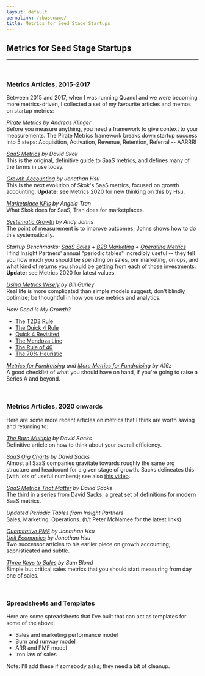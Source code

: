 ```yaml
---
layout: default
permalink: /:basename/
title: Metrics for Seed Stage Startups
---
```

## Metrics for Seed Stage Startups

----

<br/>

### Metrics Articles, 2015-2017

Between 2015 and 2017, when I was running Quandl and we were becoming more metrics-driven, I collected a set of my favourite articles and memos on startup metrics:

*[Pirate Metrics](https://www.slideshare.net/andreasklinger/startup-metrics-a-love-story) by Andreas Klinger*   
Before you measure anything, you need a framework to give context to your measurements.  The Pirate Metrics framework breaks down startup success into 5 steps: Acquisition, Activation, Revenue, Retention, Referral -- AARRR!  

*[SaaS Metrics](https://www.forentrepreneurs.com/saas-metrics-2/) by David Skok*  
This is the original, definitive guide to SaaS metrics, and defines many of the terms in use today.

*[Growth Accounting](https://medium.com/swlh/diligence-at-social-capital-part-1-accounting-for-user-growth-4a8a449fddfc) by Jonathan Hsu*  
This is the next evolution of Skok's SaaS metrics, focused on growth accounting.  **Update:** see Metrics 2020 for new thinking on this by Hsu.

*[Marketplace KPIs](https://versionone.vc/marketplace-kpi/) by Angela Tran*  
What Skok does for SaaS, Tran does for marketplaces.

*[Systematic Growth](https://firstround.com/review/indispensable-growth-frameworks-from-my-years-at-facebook-twitter-and-wealthfront/) by Andy Johns*  
The point of measurement is to improve outcomes; Johns shows how to do this systematically.

*Startup Benchmarks: [SaaS Sales](https://www.insightpartners.com/blog/insights-periodic-table-of-saas-sales-metrics) + [B2B Marketing](https://www.insightpartners.com/blog/insights-periodic-table-of-b2b-digital-marketing-metrics/) + [Operating Metrics](https://www.insightpartners.com/blog/insights-periodic-table-of-saas-financial-operating-metrics/)*  
I find Insight Partners' annual "periodic tables" incredibly useful -- they tell you how much you should be spending on sales, onr marketing, on ops, and what kind of returns you should be getting from each of those investments.  **Update:** see Metrics 2020 for latest values.

*[Using Metrics Wisely](http://abovethecrowd.com/2012/09/04/the-dangerous-seduction-of-the-lifetime-value-ltv-formula/) by Bill Gurley*  
Real life is more complicated than simple models suggest; don't blindly optimize; be thoughtful in how you use metrics and analytics.

*How Good Is My Growth?*  
- [The T2D3 Rule](https://www.battery.com/powered/helping-entrepreneurs-triple-triple-double-double-double-to-a-billion-dollar-company/)
- [The Quick 4 Rule](https://www.slideshare.net/03133938319/saastr) 
- [Quick 4 Revisited](https://www.slideshare.net/03133938319/numbers-that-actually-matter-finding-your-north-star), 
- [The Mendoza Line](https://www.scalevp.com/blog/understanding-the-mendoza-line-for-saas-growth)
- [The Rule of 40](https://feld.com/archives/2015/02/rule-40-healthy-saas-company.html) 
- [The 70% Heuristic](https://medium.com/@speechu/re-imagining-the-rule-of-40-for-early-stage-startups-the-70-growth-efficiency-heuristic-9cca0131b0c5)

*[Metrics for Fundraising](https://a16z.com/2015/08/21/16-metrics/) and [More Metrics for Fundraising](https://a16z.com/2015/09/23/16-more-metrics/) by A16z*    
A good checklist of what you should have on hand, if you're going to raise a Series A and beyond.

<br/>

### Metrics Articles, 2020 onwards

Here are some more recent articles on metrics that I think are worth saving and returning to:

*[The Burn Multiple](https://sacks.substack.com/p/the-burn-multiple-51a7e43cb200) by David Sacks*  
Definitive article on how to think about your overall efficiency.

*[SaaS Org Charts](https://sacks.substack.com/p/the-saas-org-chart) by David Sacks*  
Almost all SaaS companies gravitate towards roughly the same org structure and headcount for a given stage of growth.  Sacks delineates this (with lots of useful numbers); see also [this video](https://www.youtube.com/watch?v=Fz95IEDLv7Q).

*[SaaS Metrics That Matter](https://sacks.substack.com/p/the-saas-metrics-that-matter) by David Sacks*  
The third in a series from David Sacks; a great set of definitions for modern SaaS metrics.

*Updated Periodic Tables from Insight Partners*  
Sales, Marketing, Operations.  (h/t Peter McNamee for the latest links)

*[Quantitative PMF](https://tribecap.co/a-quantitative-approach-to-product-market-fit/) by Jonathan Hsu*  
*[Unit Economics](https://tribecap.co/unit-economics-and-the-pursuit-of-scale-invariance/) by Jonathan Hsu*  
Two successor articles to his earlier piece on growth accounting; sophisticated and subtle.

*[Three Keys to Sales](https://cd.linkedin.com/posts/sam-blond-791026b_the-3-most-important-sales-performance-metrics-activity-7041880724525735936-CSvY) by Sam Blond*  
Simple but critical sales metrics that you should start measuring from day one of sales.


<br/>

### Spreadsheets and Templates

Here are some spreadsheets that I've built that can act as templates for some of the above:

* Sales and marketing performance model
* Burn and runway model
* ARR and PMF model
* Iron law of sales

Note: I'll add these if somebody asks; they need a bit of cleanup.
